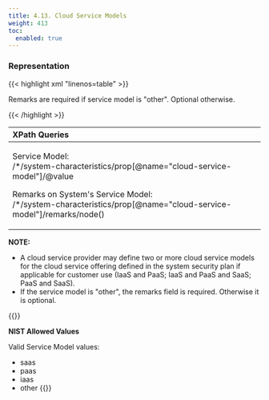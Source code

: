 ```yaml
---
title: 4.13. Cloud Service Models
weight: 413
toc:
  enabled: true
---
```


### **Representation**
{{< highlight xml "linenos=table" >}}
   <system-characteristics>
      <!-- cut -->
      <!-- prop -->
      <prop name="cloud-service-model" value="saas">
         <remarks>
            <p>Remarks are required if service model is "other". Optional otherwise.</p>
         </remarks>
      </prop>
      <!-- link or date authorized -->
      <!-- cut -->
   </system-characteristics>
{{< /highlight >}}

|**XPath Queries**|
| :- |
|<p>Service Model:<br>/\*/system-characteristics/prop[@name="cloud-service-model"]/@value</p><p>Remarks on System's Service Model:<br>/\*/system-characteristics/prop[@name="cloud-service-model"]/remarks/node()</p><p></p>|

**NOTE:** 

- A cloud service provider may define two or more cloud service models for the cloud service offering defined in the system security plan if applicable for customer use (IaaS and PaaS; IaaS and PaaS and SaaS; PaaS and SaaS).
- If the service model is "other", the remarks field is required. Otherwise it is optional.

{{<callout>}}

**NIST Allowed Values**

Valid Service Model values:
- saas
- paas
-  iaas
-  other
{{</callout>}}